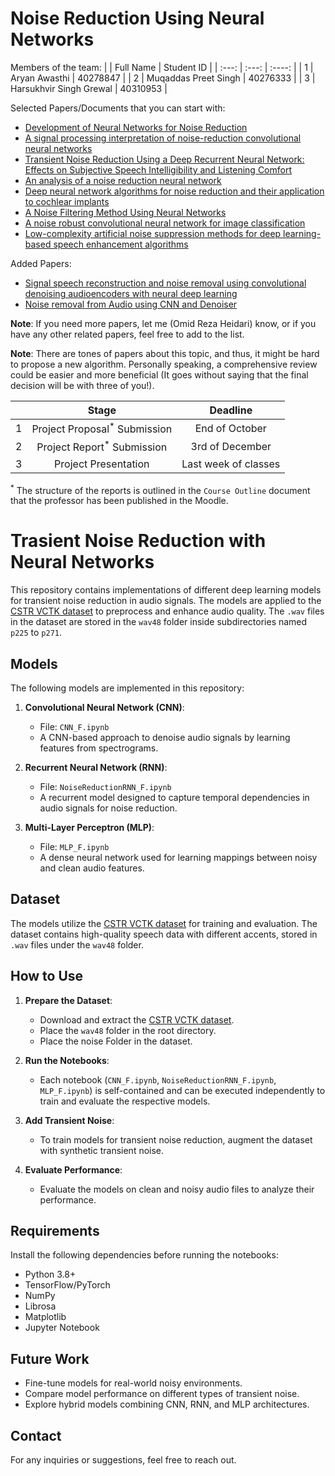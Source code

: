 # Noise Reduction Using Neural Networks
Members of the team:
|  |  Full Name  | Student ID |
| :---: | :---: | :----: |
| 1   | Aryan Awasthi | 40278847 |
| 2   | Muqaddas Preet Singh | 40276333 |
| 3   | Harsukhvir Singh Grewal | 40310953 |

Selected Papers/Documents that you can start with:
- [Development of Neural Networks for Noise Reduction](https://ccis2k.org/iajit/PDF/vol.7,no.3/945.pdf)
- [A signal processing interpretation of noise-reduction convolutional neural networks](https://arxiv.org/pdf/2307.13425)
- [Transient Noise Reduction Using a Deep Recurrent Neural Network: Effects on Subjective Speech Intelligibility and Listening Comfort](https://www.ncbi.nlm.nih.gov/pmc/articles/PMC8642050/)
- [An analysis of a noise reduction neural network](https://ieeexplore.ieee.org/document/266851)
- [Deep neural network algorithms for noise reduction and their application to cochlear implants](https://www.biorxiv.org/content/10.1101/2022.08.25.504678v1.full)
- [A Noise Filtering Method Using Neural Networks](https://sci2s.ugr.es/keel/pdf/algorithm/congreso/2003-Zeng-SCTIMRA.pdf)
- [A noise robust convolutional neural network for image classification](https://www.sciencedirect.com/science/article/pii/S2590123021000268)
- [Low-complexity artificial noise suppression methods for deep learning-based speech enhancement algorithms](https://asmp-eurasipjournals.springeropen.com/articles/10.1186/s13636-021-00204-9)

Added Papers:
- [Signal speech reconstruction and noise removal using convolutional denoising audioencoders with neural deep learning](https://www.researchgate.net/publication/331839796_Signal_Speech_Reconstruction_and_Noise_removal_using_Convolutional_Denoising_Audioencoders_with_Neural_Deep_Learning)
- [Noise removal from Audio using CNN and Denoiser](https://immohann.github.io/Portfolio/Denoiser.pdf)


**Note**: If you need more papers, let me (Omid Reza Heidari) know, or if you have any other related papers, feel free to add to the list.

**Note**: There are tones of papers about this topic, and thus, it might be hard to propose a new algorithm. Personally speaking, a comprehensive review could be easier and more beneficial (It goes without saying that the final decision will be with three of you!).
  
|  |  Stage  | Deadline |
| :---: | :---: | :----: |
| 1   | Project Proposal<sup>*</sup> Submission | End of October |
| 2   | Project Report<sup>*</sup> Submission | 3rd of December |
| 3   | Project Presentation | Last week of classes |

<sup>*</sup> The structure of the reports is outlined in the `Course Outline` document that the professor has been published in the Moodle.


# Trasient Noise Reduction with Neural Networks

This repository contains implementations of different deep learning models for transient noise reduction in audio signals. The models are applied to the [CSTR VCTK dataset](https://datashare.ed.ac.uk/handle/10283/3443) to preprocess and enhance audio quality. The `.wav` files in the dataset are stored in the `wav48` folder inside subdirectories named `p225` to `p271`.

## Models

The following models are implemented in this repository:

1. **Convolutional Neural Network (CNN)**:
   - File: `CNN_F.ipynb`
   - A CNN-based approach to denoise audio signals by learning features from spectrograms.

2. **Recurrent Neural Network (RNN)**:
   - File: `NoiseReductionRNN_F.ipynb`
   - A recurrent model designed to capture temporal dependencies in audio signals for noise reduction.

3. **Multi-Layer Perceptron (MLP)**:
   - File: `MLP_F.ipynb`
   - A dense neural network used for learning mappings between noisy and clean audio features.


## Dataset

The models utilize the [CSTR VCTK dataset]([https://datashare.ed.ac.uk/handle/10283/3443](https://www.kaggle.com/datasets/pratt3000/vctk-corpus?select=VCTK-Corpus)) for training and evaluation. The dataset contains high-quality speech data with different accents, stored in `.wav` files under the `wav48` folder.

## How to Use

1. **Prepare the Dataset**:
   - Download and extract the [CSTR VCTK dataset]([https://datashare.ed.ac.uk/handle/10283/3443](https://www.kaggle.com/datasets/pratt3000/vctk-corpus?select=VCTK-Corpus)).
   - Place the `wav48` folder in the root directory.
   - Place the noise Folder in the dataset.

2. **Run the Notebooks**:
   - Each notebook (`CNN_F.ipynb`, `NoiseReductionRNN_F.ipynb`, `MLP_F.ipynb`) is self-contained and can be executed independently to train and evaluate the respective models.

3. **Add Transient Noise**:
   - To train models for transient noise reduction, augment the dataset with synthetic transient noise.

4. **Evaluate Performance**:
   - Evaluate the models on clean and noisy audio files to analyze their performance.

## Requirements

Install the following dependencies before running the notebooks:

- Python 3.8+
- TensorFlow/PyTorch
- NumPy
- Librosa
- Matplotlib
- Jupyter Notebook

## Future Work

- Fine-tune models for real-world noisy environments.
- Compare model performance on different types of transient noise.
- Explore hybrid models combining CNN, RNN, and MLP architectures.

## Contact

For any inquiries or suggestions, feel free to reach out.



